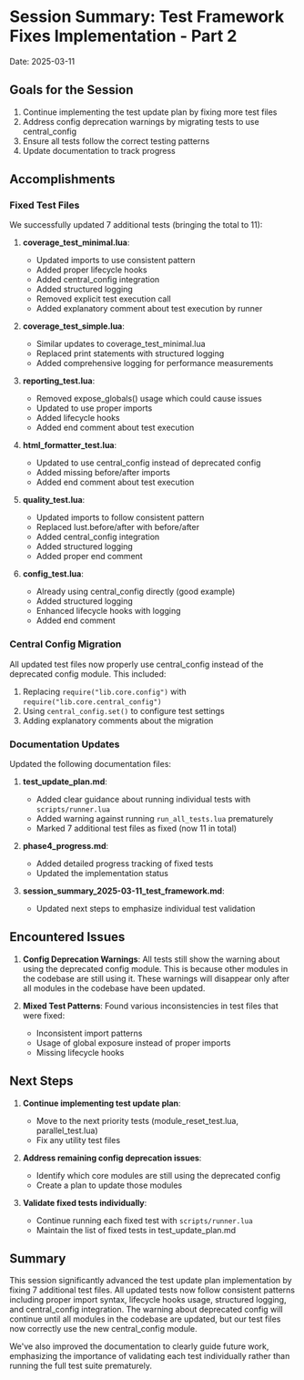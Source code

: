 # Session Summary: Test Framework Fixes Implementation - Part 2

Date: 2025-03-11

## Goals for the Session

1. Continue implementing the test update plan by fixing more test files
2. Address config deprecation warnings by migrating tests to use central_config
3. Ensure all tests follow the correct testing patterns
4. Update documentation to track progress

## Accomplishments

### Fixed Test Files

We successfully updated 7 additional tests (bringing the total to 11):

1. **coverage_test_minimal.lua**:
   - Updated imports to use consistent pattern
   - Added proper lifecycle hooks
   - Added central_config integration
   - Added structured logging
   - Removed explicit test execution call
   - Added explanatory comment about test execution by runner

2. **coverage_test_simple.lua**:
   - Similar updates to coverage_test_minimal.lua
   - Replaced print statements with structured logging
   - Added comprehensive logging for performance measurements

3. **reporting_test.lua**:
   - Removed expose_globals() usage which could cause issues
   - Updated to use proper imports
   - Added lifecycle hooks
   - Added end comment about test execution

4. **html_formatter_test.lua**:
   - Updated to use central_config instead of deprecated config
   - Added missing before/after imports
   - Added end comment about test execution

5. **quality_test.lua**:
   - Updated imports to follow consistent pattern
   - Replaced lust.before/after with before/after
   - Added central_config integration
   - Added structured logging
   - Added proper end comment

6. **config_test.lua**:
   - Already using central_config directly (good example)
   - Added structured logging
   - Enhanced lifecycle hooks with logging
   - Added end comment

### Central Config Migration

All updated test files now properly use central_config instead of the deprecated config module. This included:

1. Replacing `require("lib.core.config")` with `require("lib.core.central_config")`
2. Using `central_config.set()` to configure test settings
3. Adding explanatory comments about the migration

### Documentation Updates

Updated the following documentation files:

1. **test_update_plan.md**:
   - Added clear guidance about running individual tests with `scripts/runner.lua`
   - Added warning against running `run_all_tests.lua` prematurely
   - Marked 7 additional test files as fixed (now 11 in total)

2. **phase4_progress.md**:
   - Added detailed progress tracking of fixed tests
   - Updated the implementation status

3. **session_summary_2025-03-11_test_framework.md**:
   - Updated next steps to emphasize individual test validation

## Encountered Issues

1. **Config Deprecation Warnings**: All tests still show the warning about using the deprecated config module. This is because other modules in the codebase are still using it. These warnings will disappear only after all modules in the codebase have been updated.

2. **Mixed Test Patterns**: Found various inconsistencies in test files that were fixed:
   - Inconsistent import patterns
   - Usage of global exposure instead of proper imports
   - Missing lifecycle hooks

## Next Steps

1. **Continue implementing test update plan**:
   - Move to the next priority tests (module_reset_test.lua, parallel_test.lua)
   - Fix any utility test files

2. **Address remaining config deprecation issues**:
   - Identify which core modules are still using the deprecated config
   - Create a plan to update those modules

3. **Validate fixed tests individually**:
   - Continue running each fixed test with `scripts/runner.lua`
   - Maintain the list of fixed tests in test_update_plan.md

## Summary

This session significantly advanced the test update plan implementation by fixing 7 additional test files. All updated tests now follow consistent patterns including proper import syntax, lifecycle hooks usage, structured logging, and central_config integration. The warning about deprecated config will continue until all modules in the codebase are updated, but our test files now correctly use the new central_config module.

We've also improved the documentation to clearly guide future work, emphasizing the importance of validating each test individually rather than running the full test suite prematurely.